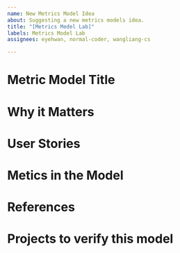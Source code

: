 ```yaml
---
name: New Metrics Model Idea
about: Suggesting a new metrics models idea.
title: "[Metrics Medel Lab]"
labels: Metrics Model Lab
assignees: eyehwan, normal-coder, wangliang-cs

---
```


<!-- Thank you for sharing your metric model idea with the Metrics Model Working Group! -->

<!-- If it is an idea coming from CHAOSS metrics-model working group(https://github.com/chaoss/wg-metrics-models), you can attach metrics-model definition link here directly. Because we two communities has already setup a soomth collaboration process together. ! -->

# Metric Model Title
<!-- Title of the Metric Model -->

# Why it Matters
<!-- Provide text to explain to a reader why they should care about the metrics model. This description should be 1-2 sentences. -->

# User Stories
<!-- Provide text to the different types of users of this metrics model. This could include various roles including OSPO members, community managers, open source software users, and volunteer contributors. This should be in the form of a bulleted list for each of the provided user stories. -->

# Metics in the Model
<!--
* Metric 1 (Link to metric on the CHAOSS website if applicable, brief description of the metric, and the suggested timeframe associated with data collection if applicable)
* Metric 2 (Link to metric on the CHAOSS website if applicable, brief description of the metric, and the suggested timeframe associated with data collection if applicable)
* And so on
-->

# References

<!-- if this model has some references, like papers, articles etc, you can add links here.  
-->

# Projects to verify this model
<!-- we have a list of open source projects classified by multiple technical fieds used to verify a new metrics-model, you can select a group of projects here(link would be coming soon). If projects we provided can not meet model's verify requirement, e.g. model is specific for a technical field, you can pop your requirement here also. 
-->
